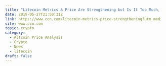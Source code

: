 ```yaml
---
title: "Litecoin Metrics & Price Are Strengthening but Is It Too Much, Too Fast?"
date: 2019-05-27T21:50:31Z
link: https://www.ccn.com/litecoin-metrics-price-strengthening?utm_medium=RSS&utm_source=hune
site: www.ccn.com
topic: crypto
category:
  - Altcoin Price Analysis
  - Crypto
  - News
  - litecoin
draft: false
---
```

